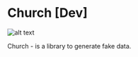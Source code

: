 # Church [Dev]


![alt text](http://graphiccave.com/wp-content/uploads/2015/04/TwoTowers-Catholic-Church.png)

Church - is a library to generate fake data.

